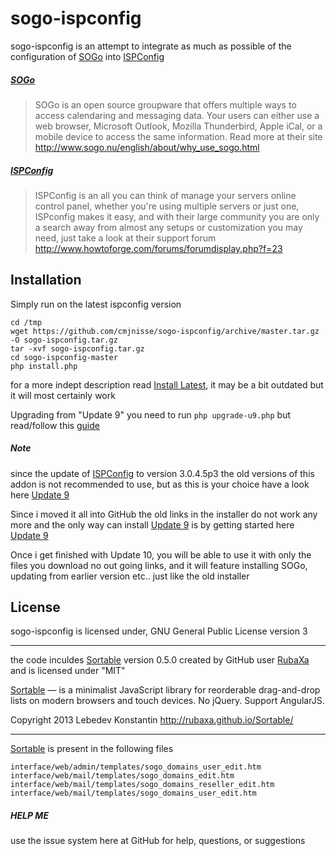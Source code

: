 sogo-ispconfig
==============
sogo-ispconfig is an attempt to integrate as much as possible of the configuration of [SOGo] into [ISPConfig]


##### [SOGo]
> SOGo is an open source groupware that offers multiple ways to access calendaring and messaging data. Your users can either use a web browser, Microsoft Outlook, Mozilla Thunderbird, Apple iCal, or a mobile device to access the same information.
> Read more at their site http://www.sogo.nu/english/about/why_use_sogo.html

##### [ISPConfig]
> ISPConfig is an all you can think of manage your servers online control panel, whether you're using multiple servers or just one, ISPconfig makes it easy, and with their large community you are only a search away from almost any setups or customization you may need, just take a look at their support forum http://www.howtoforge.com/forums/forumdisplay.php?f=23 

Installation
--------------
Simply run on the latest ispconfig version

```
cd /tmp
wget https://github.com/cmjnisse/sogo-ispconfig/archive/master.tar.gz -O sogo-ispconfig.tar.gz
tar -xvf sogo-ispconfig.tar.gz
cd sogo-ispconfig-master
php install.php
```

for a more indept description read [Install Latest](https://github.com/cmjnisse/sogo-ispconfig/wiki/Install-Latest), it may be a bit outdated but it will most certainly work

Upgrading from "Update 9"
you need to run `php upgrade-u9.php` but read/follow this [guide](https://github.com/cmjnisse/sogo-ispconfig/wiki/Upgrading-from-%22update-9%22)

##### Note
since the update of [ISPConfig] to version 3.0.4.5p3 the old versions of this addon is not recommended to use, but as this is your choice have a look here [Update 9]

Since i moved it all into GitHub the old links in the installer do not work any more and the only way can install [Update 9] is by getting started here [Update 9]

Once i get finished with Update 10, you will be able to use it with only the files you download no out going links, and it will feature installing SOGo, updating from earlier version etc.. just like the old installer

License
----
sogo-ispconfig is licensed under, GNU General Public License version 3

---------------------------------------

the code inculdes [Sortable] version 0.5.0 created by GitHub user [RubaXa](https://github.com/RubaXa/) and is licensed under "MIT"

[Sortable] — is a minimalist JavaScript library for reorderable drag-and-drop lists on modern browsers and touch devices. No jQuery. Support AngularJS.

Copyright 2013 Lebedev Konstantin http://rubaxa.github.io/Sortable/

---------------------------------------

[Sortable] is present in the following files

```
interface/web/admin/templates/sogo_domains_user_edit.htm
interface/web/mail/templates/sogo_domains_edit.htm
interface/web/mail/templates/sogo_domains_reseller_edit.htm
interface/web/mail/templates/sogo_domains_user_edit.htm
```


##### HELP ME

use the issue system here at GitHub for help, questions, or suggestions


[SOGo]:http://sogo.nu/
[ISPConfig]:http://www.ispconfig.org
[Update 9]:https://github.com/cmjnisse/sogo-ispconfig/wiki/Install-Update-9
[Sortable]:http://rubaxa.github.io/Sortable/
